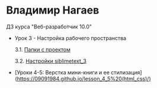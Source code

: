 # Владимир Нагаев
ДЗ курса "Веб-разработчик 10.0"
* Урок 3 - Настройка рабочего пространства

    3.1. [Папки с проектом](https://09091984.github.io/Lesson_3_(properties)/Папки%20с%20проектом.png)
    
    3.2. [Настройки siblimetext_3](https://09091984.github.io/Lesson_3_(properties)/Насторойки%20siblime.png)
    
* [Уроки 4-5: Верстка мини-книги и ее стилизация] (https://09091984.github.io/lesson_4_5%20(html_css)/)

